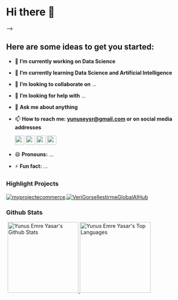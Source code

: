 # **Hi there** 👋

<p>

-->

## **Here are some ideas to get you started**:

- 🔭 **I’m currently working on Data Science**


- 🌱 **I’m currently learning Data Science and Artificial Intelligence**


- 👯 **I’m looking to collaborate on** ...


- 🤔 **I’m looking for help with** ...


- 💬 **Ask me about anything**


- 📫 **How to reach me: yunuseysr@gmail.com or on social media addresses**

  <a href="https://www.twitter.com/yunuseysr"><img src="https://img.shields.io/badge/twitter-%231DA1F2.svg?&style=for-the-badge&logo=twitter&logoColor=white" height=25></a>
  <a href="https://www.linkedin.com/in/yunusemreyasar"><img src="https://img.shields.io/badge/linkedin-%230077B5.svg?&style=for-the-badge&logo=linkedin&logoColor=white" height=25></a>
  <a href="https://www.instagram.com/yunusemreyasar/"><img src="https://img.shields.io/badge/instagram-%23E4405F.svg?&style=for-the-badge&logo=instagram&logoColor=white" height=25></a>
  <a href="https://medium.com/@yunusemreyasar"><img src="https://img.shields.io/badge/medium-%2312100E.svg?&style=for-the-badge&logo=medium&logoColor=white" height=25></a>

- 😄 **Pronouns:** ...


- ⚡ **Fun fact:** ...

### Highlight Projects

<a href="https://github.com/yunuseysr/myprojectecommerce">
  <img align="center" src="https://github-readme-stats.vercel.app/api/pin/?username=yunuseysr&repo=myprojectecommerce&show_icons=true&line_height=27&title_color=6aa6f8&text_color=8a919a&icon_color=6aa6f8&bg_color=22272e" alt="myprojectecommerce" />
</a>

<a href="https://github.com/yunuseysr/VeriGorsellestirmeGlobalAIHub">
  <img align="center" src="https://github-readme-stats.vercel.app/api/pin/?username=yunuseysr&repo=VeriGorsellestirmeGlobalAIHub&show_icons=true&line_height=27&title_color=6aa6f8&text_color=8a919a&icon_color=6aa6f8&bg_color=22272e" alt="VeriGorsellestirmeGlobalAIHub" />
</a>

### Github Stats


​
<a href="https://github.com/yunuseysr/yunuseysr">
<img alt="Yunus Emre Yasar's Github Stats" src="https://github-readme-stats.vercel.app/api/?username=yunuseysr&show_icons=true&count_private=true&theme=react&hide_border=true&bg_color=1F222E&title_color=F85D7F&icon_color=F8D866" height="192px"/>
</a>
<a href="https://github.com/yunuseysr/yunuseysr">
 <img alt="Yunus Emre Yasar's Top Languages" src="https://github-readme-stats.vercel.app/api/top-langs/?username=yunuseysr&langs_count=8&layout=compact&theme=react&hide_border=true&bg_color=1F222E&title_color=F85D7F&icon_color=F8D866&hide=Jupyter%20Notebook" height="192px"/>
 </a>